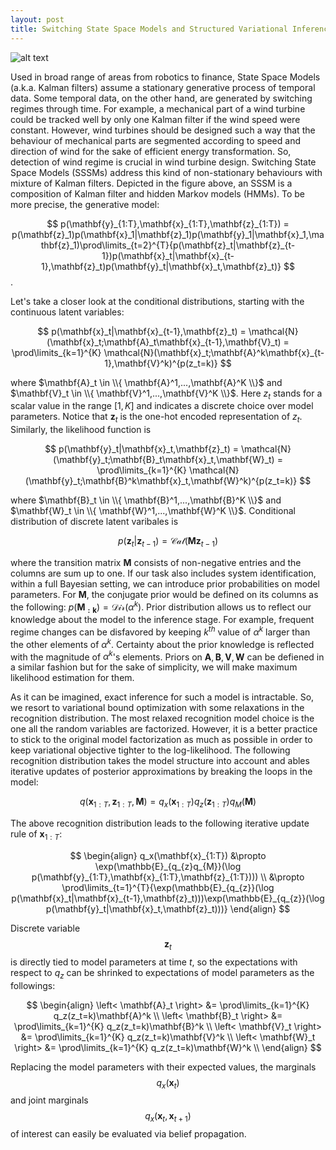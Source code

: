```yaml
---
layout: post
title: Switching State Space Models and Structured Variational Inference
---
```

![alt text](https://semihakbayrak.github.io/images/sssm.jpeg "SSSM")

Used in broad range of areas from robotics to finance, State Space Models (a.k.a. Kalman filters) assume a stationary generative process of temporal data. Some temporal data, on the other hand, are generated by switching regimes through time. For example, a mechanical part of a wind turbine could be tracked well by only one Kalman filter if the wind speed were constant. However, wind turbines should be designed such a way that the behaviour of mechanical parts are segmented according to speed and direction of wind for the sake of efficient energy transformation. So, detection of wind regime is crucial in wind turbine design. Switching State Space Models (SSSMs) address this kind of non-stationary behaviours with mixture of Kalman filters. Depicted in the figure above, an SSSM is a composition of Kalman filter and hidden Markov models (HMMs). To be more precise, the generative model: 

$$ 
p(\mathbf{y}_{1:T},\mathbf{x}_{1:T},\mathbf{z}_{1:T}) = p(\mathbf{z}_1)p(\mathbf{x}_1|\mathbf{z}_1)p(\mathbf{y}_1|\mathbf{x}_1,\mathbf{z}_1)\prod\limits_{t=2}^{T}{p(\mathbf{z}_t|\mathbf{z}_{t-1})p(\mathbf{x}_t|\mathbf{x}_{t-1},\mathbf{z}_t)p(\mathbf{y}_t|\mathbf{x}_t,\mathbf{z}_t)} 
$$.

Let's take a closer look at the conditional distributions, starting with the continuous latent variables:

$$
p(\mathbf{x}_t|\mathbf{x}_{t-1},\mathbf{z}_t) = \mathcal{N}(\mathbf{x}_t;\mathbf{A}_t\mathbf{x}_{t-1},\mathbf{V}_t) = \prod\limits_{k=1}^{K} \mathcal{N}(\mathbf{x}_t;\mathbf{A}^k\mathbf{x}_{t-1},\mathbf{V}^k)^{p(z_t=k)}
$$

where $\mathbf{A}_t \in \\{ \mathbf{A}^1,...,\mathbf{A}^K \\}$ and $\mathbf{V}_t \in \\{ \mathbf{V}^1,...,\mathbf{V}^K \\}$. Here $z_t$ stands for a scalar value in the range $[1,K]$ and indicates a discrete choice over model parameters. Notice that $\mathbf{z}_t$ is the one-hot encoded representation of $z_t$. Similarly, the likelihood function is

$$
p(\mathbf{y}_t|\mathbf{x}_t,\mathbf{z}_t) = \mathcal{N}(\mathbf{y}_t;\mathbf{B}_t\mathbf{x}_t,\mathbf{W}_t) = \prod\limits_{k=1}^{K} \mathcal{N}(\mathbf{y}_t;\mathbf{B}^k\mathbf{x}_t,\mathbf{W}^k)^{p(z_t=k)}
$$

where $\mathbf{B}_t \in \\{ \mathbf{B}^1,...,\mathbf{B}^K \\}$ and $\mathbf{W}_t \in \\{ \mathbf{W}^1,...,\mathbf{W}^K \\}$. Conditional distribution of discrete latent varibales is

$$
p(\mathbf{z}_t|\mathbf{z}_{t-1}) = \mathcal{Cat}(\mathbf{M}\mathbf{z}_{t-1})
$$

where the transition matrix $\mathbf{M}$ consists of non-negative entries and the columns are sum up to one. If our task also includes system identification, within a full Bayesian setting, we can introduce prior probabilities on model parameters. For $\mathbf{M}$, the conjugate prior would be defined on its columns as the following: $p(\mathbf{M_{:k}}) = \mathcal{Dir}(\alpha^{k})$. Prior distribution allows us to reflect our knowledge about the model to the inference stage. For example, frequent regime changes can be disfavored by keeping $k^{th}$ value of $\alpha^{k}$ larger than the other elements of $\alpha^{k}$. Certainty about the prior knowledge is reflected with the magnitude of $\alpha^{k}$'s elements. Priors on $\mathbf{A}, \mathbf{B}, \mathbf{V}, \mathbf{W}$ can be defiened in a similar fashion but for the sake of simplicity, we will make maximum likelihood estimation for them.

As it can be imagined, exact inference for such a model is intractable. So, we resort to variational bound optimization with some relaxations in the recognition distribution. The most relaxed recognition model choice is the one all the random variables are factorized. However, it is a better practice to stick to the original model factorization as much as possible in order to keep variational objective tighter to the log-likelihood. The following recognition distribution takes the model structure into account and ables iterative updates of posterior approximations by breaking the loops in the model:

$$
q(\mathbf{x}_{1:T},\mathbf{z}_{1:T},\mathbf{M}) = q_x(\mathbf{x}_{1:T})q_z(\mathbf{z}_{1:T})q_M(\mathbf{M})
$$

The above recognition distribution leads to the following iterative update rule of $\mathbf{x}_{1:T}$:

$$
\begin{align}
q_x(\mathbf{x}_{1:T}) &\propto \exp(\mathbb{E}_{q_{z}q_{M}}(\log p(\mathbf{y}_{1:T},\mathbf{x}_{1:T},\mathbf{z}_{1:T}))) \\ &\propto \prod\limits_{t=1}^{T}{\exp(\mathbb{E}_{q_{z}}(\log p(\mathbf{x}_t|\mathbf{x}_{t-1},\mathbf{z}_t)))\exp(\mathbb{E}_{q_{z}}(\log p(\mathbf{y}_t|\mathbf{x}_t,\mathbf{z}_t)))}
\end{align}
$$

Discrete variable $$\mathbf{z}_{t}$$ is directly tied to model parameters at time $t$, so the expectations with respect to $q_{z}$ can be shrinked to expectations of model parameters as the followings:

$$
\begin{align}
\left< \mathbf{A}_t \right> &= \prod\limits_{k=1}^{K} q_z(z_t=k)\mathbf{A}^k \\
\left< \mathbf{B}_t \right> &= \prod\limits_{k=1}^{K} q_z(z_t=k)\mathbf{B}^k \\
\left< \mathbf{V}_t \right> &= \prod\limits_{k=1}^{K} q_z(z_t=k)\mathbf{V}^k \\
\left< \mathbf{W}_t \right> &= \prod\limits_{k=1}^{K} q_z(z_t=k)\mathbf{W}^k \\
\end{align}
$$

Replacing the model parameters with their expected values, the marginals $$q_x(\mathbf{x}_{t})$$ and joint marginals $$q_x(\mathbf{x}_{t},\mathbf{x}_{t+1})$$ of interest can easily be evaluated via belief propagation.

